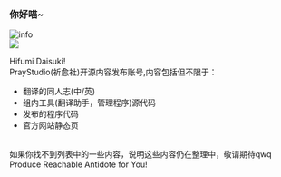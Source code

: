 ### 你好喵~

![info](https://github-readme-stats.vercel.app/api?username=tucaodashen&show_icons=true&count_private=true&hide=prs&theme=default_repocard)
<br>
![](https://komarev.com/ghpvc/?username=tucaodashen&color=66ccff)
<br>

Hifumi Daisuki!
<br>
PrayStudio(祈愈社)开源内容发布账号,内容包括但不限于：
- 翻译的同人志(中/英)
- 组内工具(翻译助手，管理程序)源代码
- 发布的程序代码
- 官方网站静态页
<br>
如果你找不到列表中的一些内容，说明这些内容仍在整理中，敬请期待qwq
<br>
Produce Reachable Antidote for You!

<!--
**tucaodashen/tucaodashen** is a ✨ _special_ ✨ repository because its `README.md` (this file) appears on your GitHub profile.

Here are some ideas to get you started:

- 🔭 I’m currently working on ...
- 🌱 I’m currently learning ...
- 👯 I’m looking to collaborate on ...
- 🤔 I’m looking for help with ...
- 💬 Ask me about ...
- 📫 How to reach me: ...
- 😄 Pronouns: ...
- ⚡ Fun fact: ...
-->
